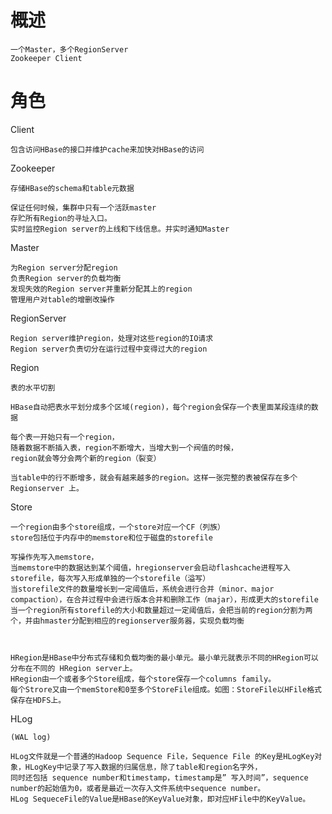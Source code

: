 
# 概述



    一个Master，多个RegionServer
    Zookeeper Client 


# 角色 

Client

    包含访问HBase的接口并维护cache来加快对HBase的访问

Zookeeper

    存储HBase的schema和table元数据
    
    保证任何时候，集群中只有一个活跃master
    存贮所有Region的寻址入口。
    实时监控Region server的上线和下线信息。并实时通知Master

Master
    
    为Region server分配region
    负责Region server的负载均衡
    发现失效的Region server并重新分配其上的region
    管理用户对table的增删改操作

RegionServer

    Region server维护region，处理对这些region的IO请求
    Region server负责切分在运行过程中变得过大的region

Region

    表的水平切割
    
    HBase自动把表水平划分成多个区域(region)，每个region会保存一个表里面某段连续的数据
    
    每个表一开始只有一个region，
    随着数据不断插入表，region不断增大，当增大到一个阀值的时候，
    region就会等分会两个新的region（裂变）
    
    当table中的行不断增多，就会有越来越多的region。这样一张完整的表被保存在多个Regionserver 上。



Store

    一个region由多个store组成，一个store对应一个CF（列族）
    store包括位于内存中的memstore和位于磁盘的storefile
    
    写操作先写入memstore，
    当memstore中的数据达到某个阈值，hregionserver会启动flashcache进程写入storefile，每次写入形成单独的一个storefile（溢写）
    当storefile文件的数量增长到一定阈值后，系统会进行合并（minor、major compaction），在合并过程中会进行版本合并和删除工作（majar），形成更大的storefile
    当一个region所有storefile的大小和数量超过一定阈值后，会把当前的region分割为两个，并由hmaster分配到相应的regionserver服务器，实现负载均衡
    
    

    HRegion是HBase中分布式存储和负载均衡的最小单元。最小单元就表示不同的HRegion可以分布在不同的 HRegion server上。
    HRegion由一个或者多个Store组成，每个store保存一个columns family。
    每个Strore又由一个memStore和0至多个StoreFile组成。如图：StoreFile以HFile格式保存在HDFS上。


HLog

    (WAL log)
    
    HLog文件就是一个普通的Hadoop Sequence File，Sequence File 的Key是HLogKey对象，HLogKey中记录了写入数据的归属信息，除了table和region名字外，
    同时还包括 sequence number和timestamp，timestamp是” 写入时间”，sequence number的起始值为0，或者是最近一次存入文件系统中sequence number。
    HLog SequeceFile的Value是HBase的KeyValue对象，即对应HFile中的KeyValue。
 
 
